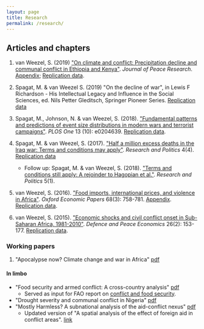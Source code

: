```yaml
---
layout: page
title: Research
permalink: /research/
---
```


## Articles and chapters
1.  van Weezel, S. (2019) ["On climate and conflict: Precipitation decline and communal conflict in Ethiopia and Kenya"](https://journals.sagepub.com/doi/abs/10.1177/0022343319826409). *Journal of Peace Research*. [Appendix](http://commoneconomist.github.io/files/jpr.app.pdf); [Replication data](https://github.com/CommonEconomist/replication-data/tree/master/climate-conflict).

2.  Spagat, M. & van Weezel S. (2019) "On the decline of war", in Lewis F Richardson - His Intellectual Legacy and Influence in the Social Sciences, ed. Nils Petter Gleditsch, Springer Pioneer Series.  [Replication data](https://github.com/CommonEconomist/replication-data/tree/master/war-decline)

3.  Spagat, M., Johnson, N. & van Weezel, S. (2018). ["Fundamental patterns and predictions of event size distributions in modern wars and terrorist campaigns"](https://doi.org/10.1371/journal.pone.0204639). *PLOS One* 13 (10): e0204639. [Replication data](https://github.com/CommonEconomist/replication-data/tree/master/david-vs-goliath).

4.  Spagat, M. & van Weezel, S. (2017). ["Half a million excess deaths in the Iraq war: Terms and conditions may apply"](http://journals.sagepub.com/doi/full/10.1177/2053168017732642). *Research and Politics* 4(4). [Replication data](https://github.com/CommonEconomist/replication-data/tree/master/iraq-excess-mortality)
    *  Follow up: Spagat, M. & van Weezel, S. (2018). ["Terms and conditions still apply: A rejoinder to Hagopian et al."](http://journals.sagepub.com/doi/full/10.1177/2053168018757858). *Research and Politics* 5(1).  
    
5.  van Weezel, S. (2016). ["Food imports, international prices, and violence in Africa"](http://oep.oxfordjournals.org/content/68/3/758.abstract). *Oxford Economic Papers* 68(3): 758-781. [Appendix](http://commoneconomist.github.io/files/oep.68.3.758.app.pdf). [Replication data](https://github.com/CommonEconomist/replication-data/tree/master/food-prices-violence).

6.  van Weezel, S. (2015). ["Economic shocks and civil conflict onset in Sub-Saharan Africa, 1981-2010"](http://www.tandfonline.com/doi/abs/10.1080/10242694.2014.887489). *Defence and Peace Economics* 26(2): 153-177. [Replication data](https://github.com/CommonEconomist/replication-data/tree/master/econ-shocks-conflict).

### Working papers
1. "Apocalypse now? Climate change and war in Africa" [pdf](http://www.ucd.ie/t4cms/WP18_16.pdf)

#### In limbo
* "Food security and armed conflict: A cross-country analysis" [pdf](http://www.fao.org/3/CA0971EN/ca0971en.pdf)
    * Served as input for FAO report on [conflict and food security](http://www.fao.org/3/a-i7821e.pdf).
* "Drought severity and communal conflict in Nigeria" [pdf](https://econpapers.repec.org/paper/hicwpaper/240.htm)
* "Mostly Harmless? A subnational analysis of the aid-conflict nexus" [pdf](https://www.ucd.ie/t4cms/WP17_28.pdf)
   * Updated version of "A spatial analysis of the effect of foreign aid in conflict areas". [link](https://www.aiddata.org/publications/a-spatial-analysis-of-the-effect-of-foreign-aid-in-conflict-areas)
